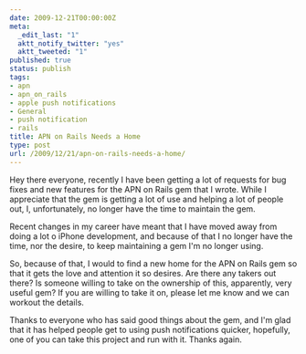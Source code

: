 ```yaml
---
date: 2009-12-21T00:00:00Z
meta:
  _edit_last: "1"
  aktt_notify_twitter: "yes"
  aktt_tweeted: "1"
published: true
status: publish
tags:
- apn
- apn_on_rails
- apple push notifications
- General
- push notification
- rails
title: APN on Rails Needs a Home
type: post
url: /2009/12/21/apn-on-rails-needs-a-home/
---
```


Hey there everyone, recently I have been getting a lot of requests for bug fixes and new features for the APN on Rails gem that I wrote. While I appreciate that the gem is getting a lot of use and helping a lot of people out, I, unfortunately, no longer have the time to maintain the gem.

Recent changes in my career have meant that I have moved away from doing a lot o iPhone development, and because of that I no longer have the time, nor the desire, to keep maintaining a gem I'm no longer using.

So, because of that, I would to find a new home for the APN on Rails gem so that it gets the love and attention it so desires. Are there any takers out there? Is someone willing to take on the ownership of this, apparently, very useful gem? If you are willing to take it on, please let me know and we can workout the details.

Thanks to everyone who has said good things about the gem, and I'm glad that it has helped people get to using push notifications quicker, hopefully, one of you can take this project and run with it. Thanks again.
